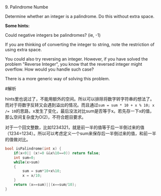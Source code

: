 9\. Palindrome Numbe

Determine whether an integer is a palindrome. Do this without extra space.

**Some hints:**

Could negative integers be palindromes? (ie, -1)

If you are thinking of converting the integer to string, note the restriction of using extra space.

You could also try reversing an integer. However, if you have solved the problem "Reverse Integer", you know that the reversed integer might overflow. How would you handle such case?

There is a more generic way of solving this problem.

#解析

hints里也说过了，不能用额外的空间。所以可以排除将数字转字符串的想法了。而对于将数字反转又会遇到溢出的情况。而且通过```sum = sum * 10 + x % 10; x /= 10```的思路，x发生了变化，最后没法对比sum是否等于x。若先存一下x的值，那么空间复杂度为O(2)，不符合题目要求。

对于一个回文整数，比如1234321，就是前一半的值等于后一半倒过来的值（1234=1234）。所以可以考虑定义一个sum来保存后一半倒过来的值，和前一半的值做对比。

```cpp
bool isPalindrome(int x) {
    if(x<0|| (x!=0 &&x%10==0)) return false;
    int sum=0;
    while(x>sum)
    {
        sum = sum*10+x%10;
        x = x/10;
    }
    return (x==sum)||(x==sum/10);
}
```
